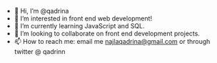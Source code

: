 - 👋 Hi, I’m @qadrina
- 👀 I’m interested in front end web development!
- 🌱 I’m currently learning JavaScript and SQL.
- 💞️ I’m looking to collaborate on front end development projects.
- 📫 How to reach me: email me najlaqadrina@gmail.com or through twitter @ qadrinn

<!---
qadrina/qadrina is a ✨ special ✨ repository because its `README.md` (this file) appears on your GitHub profile.
You can click the Preview link to take a look at your changes.
--->
